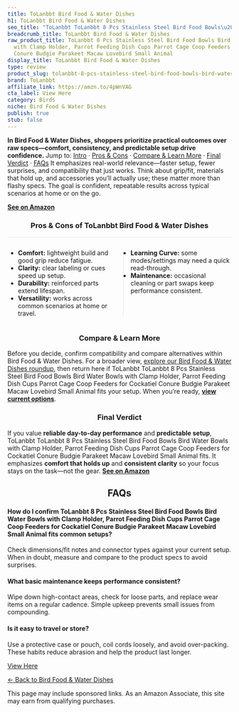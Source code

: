 ```yaml
---
title: ToLanbbt Bird Food & Water Dishes
h1: ToLanbbt Bird Food & Water Dishes
seo_title: "ToLanbbt ToLanbbt 8 Pcs Stainless Steel Bird Food Bowls\u2026"
breadcrumb_title: ToLanbbt Bird Food & Water Dishes
raw_product_title: ToLanbbt 8 Pcs Stainless Steel Bird Food Bowls Bird Water Bowls
  with Clamp Holder, Parrot Feeding Dish Cups Parrot Cage Coop Feeders for Cockatiel
  Conure Budgie Parakeet Macaw Lovebird Small Animal
display_title: ToLanbbt Bird Food & Water Dishes
type: review
product_slug: tolanbbt-8-pcs-stainless-steel-bird-food-bowls-bird-water-bowls-with-cl-c7f09113
brand: ToLanbbt
affiliate_link: https://amzn.to/4pWnVAG
cta_label: View Here
category: Birds
niche: Bird Food & Water Dishes
publish: true
stub: false
---
```


<div id="intro" class="full-width"><p><strong>In Bird Food & Water Dishes, shoppers prioritize practical outcomes over raw specs&mdash;comfort, consistency, and predictable setup drive confidence.</strong> Jump to: <a href="#intro">Intro</a> · <a href="#pros-cons">Pros &amp; Cons</a> · <a href="#compare-more">Compare &amp; Learn More</a> · <a href="#verdict">Final Verdict</a> · <a href="#faqs">FAQs</a> It emphasizes real-world relevance&mdash;faster setup, fewer surprises, and compatibility that just works. Think about grip/fit, materials that hold up, and accessories you’ll actually use; these matter more than flashy specs. The goal is confident, repeatable results across typical scenarios at home or on the go.</p><p><a href="https://amzn.to/4pWnVAG" rel="nofollow sponsored noopener" target="_blank"><strong>See on Amazon</strong></a></p></div>
<h3 id="pros-cons" style="text-align:center;">Pros &amp; Cons of ToLanbbt Bird Food & Water Dishes</h3>
<div class="pc-grid" style="display:grid;grid-template-columns:1fr 1fr;gap:16px;border-top:1px solid #e5e7eb;padding-top:12px;">
  <ul>
    <li><strong>Comfort:</strong> lightweight build and good grip reduce fatigue.</li>
    <li><strong>Clarity:</strong> clear labeling or cues speed up setup.</li>
    <li><strong>Durability:</strong> reinforced parts extend lifespan.</li>
    <li><strong>Versatility:</strong> works across common scenarios at home or travel.</li>
  </ul>
  <ul style="border-left:1px solid #e5e7eb;padding-left:16px;">
    <li><strong>Learning Curve:</strong> some modes/settings may need a quick read-through.</li>
    <li><strong>Maintenance:</strong> occasional cleaning or part swaps keep performance consistent.</li>
  </ul>
</div>


<h3 id="compare-more" style="text-align:center;">Compare &amp; Learn More</h3>
<p>Before you decide, confirm compatibility and compare alternatives within Bird Food & Water Dishes. For a broader view, <a href="#">explore our Bird Food & Water Dishes roundup</a>, then return here if ToLanbbt ToLanbbt 8 Pcs Stainless Steel Bird Food Bowls Bird Water Bowls with Clamp Holder, Parrot Feeding Dish Cups Parrot Cage Coop Feeders for Cockatiel Conure Budgie Parakeet Macaw Lovebird Small Animal fits your setup. When you’re ready, <a href="https://amzn.to/4pWnVAG" rel="nofollow sponsored noopener" target="_blank"><strong>view current options</strong></a>.</p>

<h3 id="verdict" style="text-align:center;">Final Verdict</h3>
<p>If you value <strong>reliable day-to-day performance</strong> and <strong>predictable setup</strong>, ToLanbbt ToLanbbt 8 Pcs Stainless Steel Bird Food Bowls Bird Water Bowls with Clamp Holder, Parrot Feeding Dish Cups Parrot Cage Coop Feeders for Cockatiel Conure Budgie Parakeet Macaw Lovebird Small Animal fits. It emphasizes <strong>comfort that holds up</strong> and <strong>consistent clarity</strong> so your focus stays on the task&mdash;not the gear. <a href="https://amzn.to/4pWnVAG" rel="nofollow sponsored noopener" target="_blank"><strong>See on Amazon</strong></a></p>

<h2 id="faqs" style="text-align:center;">FAQs</h2>
<h4><strong>How do I confirm ToLanbbt 8 Pcs Stainless Steel Bird Food Bowls Bird Water Bowls with Clamp Holder, Parrot Feeding Dish Cups Parrot Cage Coop Feeders for Cockatiel Conure Budgie Parakeet Macaw Lovebird Small Animal fits common setups?</strong></h4>
<p>Check dimensions/fit notes and connector types against your current setup. When in doubt, measure and compare to the product specs to avoid surprises.</p>
<h4><strong>What basic maintenance keeps performance consistent?</strong></h4>
<p>Wipe down high-contact areas, check for loose parts, and replace wear items on a regular cadence. Simple upkeep prevents small issues from compounding.</p>
<h4><strong>Is it easy to travel or store?</strong></h4>
<p>Use a protective case or pouch, coil cords loosely, and avoid over-packing. These habits reduce abrasion and help the product last longer.</p>

<p><a class="btn" href="https://amzn.to/4pWnVAG" target="_blank" rel="nofollow sponsored noopener">View Here</a></p>
<p><a href="/roundups/birds/bird-food-water-dishes/">← Back to Bird Food & Water Dishes</a></p>
<aside class="disclosure">This page may include sponsored links. As an Amazon Associate, this site may earn from qualifying purchases.</aside>

